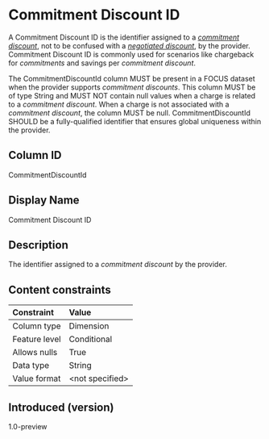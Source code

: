 # Commitment Discount ID

A Commitment Discount ID is the identifier assigned to a [*commitment discount*](#glossary:commitment-discount), not to be confused with a [*negotiated discount*](#glossary:negotiated-discount), by the provider. Commitment Discount ID is commonly used for scenarios like chargeback for *commitments* and savings per *commitment discount*.

The CommitmentDiscountId column MUST be present in a FOCUS dataset when the provider supports *commitment discounts*. This column MUST be of type String and MUST NOT contain null values when a charge is related to a *commitment discount*. When a charge is not associated with a *commitment discount*, the column MUST be null. CommitmentDiscountId SHOULD be a fully-qualified identifier that ensures global uniqueness within the provider.

## Column ID

CommitmentDiscountId

## Display Name

Commitment Discount ID

## Description

The identifier assigned to a *commitment discount* by the provider.

## Content constraints

|    Constraint   |      Value       |
|:----------------|:-----------------|
| Column type     | Dimension        |
| Feature level   | Conditional      |
| Allows nulls    | True             |
| Data type       | String           |
| Value format    | \<not specified> |

## Introduced (version)

1.0-preview
